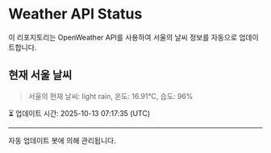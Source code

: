
# Weather API Status

이 리포지토리는 OpenWeather API를 사용하여 서울의 날씨 정보를 자동으로 업데이트합니다.

## 현재 서울 날씨
> 서울의 현재 날씨: light rain, 온도: 16.91°C, 습도: 96%

⏳ 업데이트 시간: 2025-10-13 07:17:35 (UTC)

---
자동 업데이트 봇에 의해 관리됩니다.

